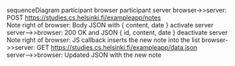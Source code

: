 sequenceDiagram
  participant browser
  participant server
  browser->>server: POST https://studies.cs.helsinki.fi/exampleapp/notes  
  Note right of browser: Body JSON with { content, date }
  activate server
  server-->>browser: 200 OK and JSON { id, content, date }
  deactivate server
  Note right of browser: JS callback inserts the new note into the list
  browser->>server: GET https://studies.cs.helsinki.fi/exampleapp/data.json  
  server-->>browser: Updated JSON with the new note